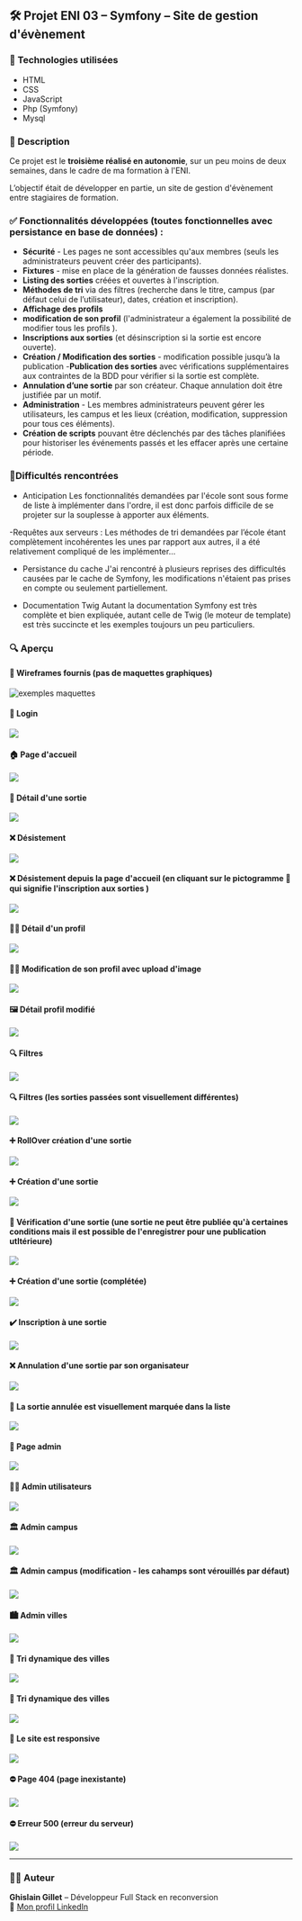 ## 🛠️ Projet ENI 03 – Symfony – Site de gestion d'évènement

### 🚀 Technologies utilisées
- HTML  
- CSS  
- JavaScript  
- Php (Symfony)
- Mysql 

### 📝 Description

Ce projet est le **troisième réalisé en autonomie**, sur un peu moins de deux semaines, dans le cadre de ma formation à l'ENI.

L’objectif était de développer en partie, un site de gestion d'évènement entre stagiaires de formation.

### ✅ Fonctionnalités développées (toutes fonctionnelles avec persistance en base de données) :

- **Sécurité** - Les pages ne sont accessibles qu'aux membres (seuls les administrateurs peuvent créer des participants).
- **Fixtures**  - mise en place de la génération de fausses données réalistes.
- **Listing des sorties** créées et ouvertes à l'inscription.
- **Méthodes de tri** via des filtres (recherche dans le titre, campus (par défaut celui de l’utilisateur), dates, création et inscription).
- **Affichage des profils**
- **modification de son profil** (l'administrateur a également la possibilité de modifier tous les profils ).
- **Inscriptions aux sorties** (et désinscription si la sortie est encore ouverte).
- **Création / Modification des sorties** - modification possible jusqu’à la publication
-**Publication des sorties** avec vérifications supplémentaires aux contraintes de la BDD pour vérifier si la sortie est complète.
- **Annulation d’une sortie** par son créateur. Chaque annulation doit être justifiée par un motif.
- **Administration** - Les membres administrateurs peuvent gérer les utilisateurs, les campus et les lieux (création, modification, suppression pour tous ces éléments).
- **Création de scripts** pouvant être déclenchés par des tâches planifiées pour historiser les événements passés et les effacer après une certaine période.


### 🐞Difficultés rencontrées

- Anticipation
    Les fonctionnalités demandées par l'école sont sous forme de liste à implémenter dans l'ordre, il est donc parfois difficile de se projeter sur la souplesse à apporter aux éléments.

-Requêtes aux serveurs : Les méthodes de tri demandées par l’école étant complètement incohérentes les unes par rapport aux autres, il a été relativement compliqué de les implémenter…

- Persistance du cache
    J'ai rencontré à plusieurs reprises des difficultés causées par le cache de Symfony, les modifications n'étaient pas prises en compte ou seulement partiellement.

- Documentation Twig
      Autant la documentation Symfony est très complète et bien expliquée, autant celle de Twig (le moteur de template) est très succincte et les exemples toujours un peu particuliers.


### 🔍 Aperçu

#### 📐 Wireframes fournis (pas de maquettes graphiques)
![exemples maquettes](./captures/000_wireframes.png)

#### 🔑 Login
![](./captures/00_login.png)

#### 🏠 Page d'accueil
![](./captures/01_liste-sorties.png)

#### 📅 Détail d'une sortie
![](./captures/02_sortie-detail.png)

#### ❌ Désistement
![](./captures/03_sortie-desistement.png)

#### ❌ Désistement depuis la page d'accueil (en cliquant sur le pictogramme 👤 qui signifie l'inscription aux sorties )
![](./captures/04_sortie-desistement2.png)

#### 🙍‍♂️ Détail d'un profil
![](./captures/05_profil_detail.png)

#### 🙍‍♂️ Modification de son profil avec upload d'image
![](./captures/15_modificationProfil.png)

#### 🖼️ Détail profil modifié
![](./captures/16_detailMonprofil.png)

#### 🔍 Filtres
![](./captures/06_filtres.png)

#### 🔍 Filtres (les sorties passées sont visuellement différentes)
![](./captures/07_filtres2.png)

#### ➕ RollOver création d'une sortie
![](./captures/08_creationRoll.png)

#### ➕ Création d'une sortie
![](./captures/09_creationSortie.png)

#### 🚩 Vérification d'une sortie (une sortie ne peut être publiée qu'à certaines conditions mais il est possible de l'enregistrer pour une publication utltérieure)
![](./captures/10_creationSortieVerif.png)

#### ➕ Création d'une sortie (complétée)
![](./captures/11_creationSortieRempli.png)

#### ✔️ Inscription à une sortie 
![](./captures/12_creationSortieDetail.png)

#### ❌ Annulation d'une sortie par son organisateur
![](./captures/13_creationSortieAnnulation.png)

#### 🚨 La sortie annulée est visuellement marquée dans la liste
![](./captures/14_accueil-annule.png)

#### 🤖 Page admin
![](./captures/17_administrattion.png)

#### 👨‍👨 Admin utilisateurs
![](./captures/18_utilisateurs.png)

#### 🏛️ Admin campus
![](./captures/19_adminCampus.png)

#### 🏛️ Admin campus (modification - les cahamps sont vérouillés par défaut)
![](./captures/19_adminCampus2.png)

#### 🏙️ Admin villes
![](./captures/20_adminVilles.png)

#### 🔎 Tri dynamique des villes
![](./captures/20_adminVilles2.png)

#### 🔎 Tri dynamique des villes
![](./captures/20_adminVilles2.png)

#### 📱 Le site est responsive
![](./captures/23_responsive.png)

#### ⛔ Page 404 (page inexistante)
![](./captures/21_404.png)

#### ⛔ Erreur 500 (erreur du serveur)
![](./captures/22_500.png)

---

### 👨‍💻 Auteur  
**Ghislain Gillet** – Développeur Full Stack en reconversion  
🔗 [Mon profil LinkedIn](https://www.linkedin.com/in/ghislain-gillet44)






